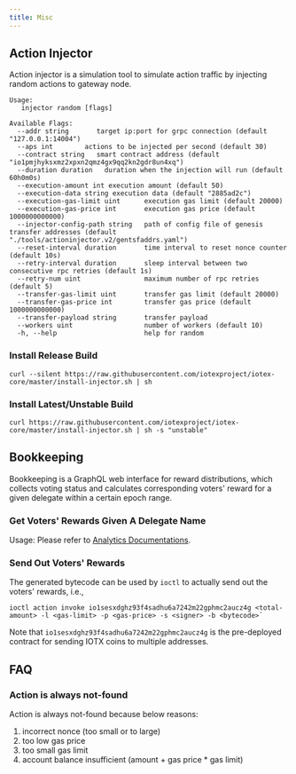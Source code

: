 ```yaml
---
title: Misc
---
```


## Action Injector

Action injector is a simulation tool to simulate action traffic by injecting random actions to gateway node.

```
Usage:
   injector random [flags]

Available Flags:
  --addr string       target ip:port for grpc connection (default "127.0.0.1:14004")
  --aps int        actions to be injected per second (default 30)
  --contract string   smart contract address (default "io1pmjhyksxmz2xpxn2qmz4gx9qq2kn2gdr8un4xq")
  --duration duration   duration when the injection will run (default 60h0m0s)
  --execution-amount int execution amount (default 50)
  --execution-data string execution data (default "2885ad2c")
  --execution-gas-limit uint      execution gas limit (default 20000)
  --execution-gas-price int       execution gas price (default 1000000000000)
  --injector-config-path string   path of config file of genesis transfer addresses (default "./tools/actioninjector.v2/gentsfaddrs.yaml")
  --reset-interval duration       time interval to reset nonce counter (default 10s)
  --retry-interval duration       sleep interval between two consecutive rpc retries (default 1s)
  --retry-num uint                maximum number of rpc retries (default 5)
  --transfer-gas-limit uint       transfer gas limit (default 20000)
  --transfer-gas-price int        transfer gas price (default 1000000000000)
  --transfer-payload string       transfer payload
  --workers uint                  number of workers (default 10)
  -h, --help                      help for random
```

### Install Release Build

```
curl --silent https://raw.githubusercontent.com/iotexproject/iotex-core/master/install-injector.sh | sh
```

### Install Latest/Unstable Build

```
curl https://raw.githubusercontent.com/iotexproject/iotex-core/master/install-injector.sh | sh -s "unstable"
```

## Bookkeeping

Bookkeeping is a GraphQL web interface for reward distributions, which collects voting status and calculates corresponding voters' reward for a given delegate within a certain epoch range.

### Get Voters' Rewards Given A Delegate Name

Usage: Please refer to [Analytics Documentations](https://github.com/iotexproject/iotex-docs#bookkeeping).

### Send Out Voters' Rewards

The generated bytecode can be used by `ioctl` to actually send out the voters' rewards, i.e.,

```
ioctl action invoke io1sesxdghz93f4sadhu6a7242m22gphmc2aucz4g <total-amount> -l <gas-limit> -p <gas-price> -s <signer> -b <bytecode>`
```

Note that `io1sesxdghz93f4sadhu6a7242m22gphmc2aucz4g` is the pre-deployed contract for sending IOTX coins to multiple addresses.

## FAQ

### Action is always not-found

Action is always not-found because below reasons:

1. incorrect nonce (too small or to large)
2. too low gas price
3. too small gas limit
4. account balance insufficient (amount + gas price \* gas limit)
